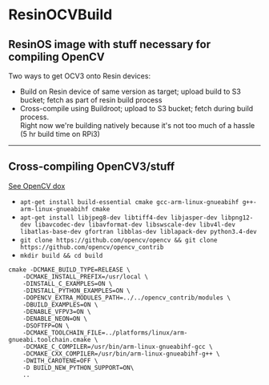 # ResinOCVBuild
ResinOS image with stuff necessary for compiling OpenCV
---
Two ways to get OCV3 onto Resin devices:  
- Build on Resin device of same version as target; upload build to S3 bucket; fetch as part of resin build process
- Cross-compile using Buildroot; upload to S3 bucket; fetch during build process.  
Right now we're building natively because it's not too much of a hassle (5 hr build time on RPi3)
---

## Cross-compiling OpenCV3/stuff
[See OpenCV dox](http://docs.opencv.org/3.0-beta/doc/tutorials/introduction/crosscompilation/arm_crosscompile_with_cmake.html)
- `apt-get install build-essential cmake gcc-arm-linux-gnueabihf g++-arm-linux-gnueabihf cmake`
- `apt-get install libjpeg8-dev libtiff4-dev libjasper-dev libpng12-dev libavcodec-dev libavformat-dev libswscale-dev libv4l-dev libatlas-base-dev gfortran libblas-dev liblapack-dev python3.4-dev`
- `git clone https://github.com/opencv/opencv && git clone https://github.com/opencv/opencv_contrib`
- `mkdir build && cd build`
```
cmake -DCMAKE_BUILD_TYPE=RELEASE \
    -DCMAKE_INSTALL_PREFIX=/usr/local \
    -DINSTALL_C_EXAMPLES=ON \
    -DINSTALL_PYTHON_EXAMPLES=ON \
    -DOPENCV_EXTRA_MODULES_PATH=../../opencv_contrib/modules \
    -DBUILD_EXAMPLES=ON \
    -DENABLE_VFPV3=ON \
    -DENABLE_NEON=ON \
    -DSOFTFP=ON \
    -DCMAKE_TOOLCHAIN_FILE=../platforms/linux/arm-gnueabi.toolchain.cmake \
    -DCMAKE_C_COMPILER=/usr/bin/arm-linux-gnueabihf-gcc \
    -DCMAKE_CXX_COMPILER=/usr/bin/arm-linux-gnueabihf-g++ \
    -DWITH_CAROTENE=OFF \
    -D BUILD_NEW_PYTHON_SUPPORT=ON\
    ..
```
